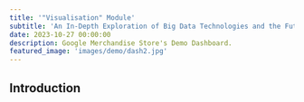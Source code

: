 ```yaml
---
title: '"Visualisation" Module'
subtitle: 'An In-Depth Exploration of Big Data Technologies and the Future of Big Data Analytics'
date: 2023-10-27 00:00:00
description: Google Merchandise Store's Demo Dashboard.
featured_image: 'images/demo/dash2.jpg'
---
```


## Introduction
